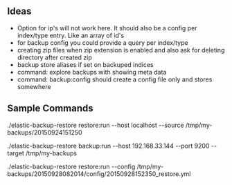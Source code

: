 ## Ideas


- Option for ip's will not work here. It should also be a config per index/type entry. Like an array of id's
- for backup config you could provide a query per index/type
- creating zip files when zip extension is enabled and also ask for deleting directory after created zip
- backup store aliases if set on backuped indices
- command: explore backups with showing meta data
- command: backup:config should create a config file only and stores somewhere





## Sample Commands

./elastic-backup-restore restore:run --host localhost --source /tmp/my-backups/20150924151250

./elastic-backup-restore backup:run --host 192.168.33.144 --port 9200 --target /tmp/my-backups

./elastic-backup-restore restore:run --config /tmp/my-backups/20150928082014/config/20150928152350_restore.yml



